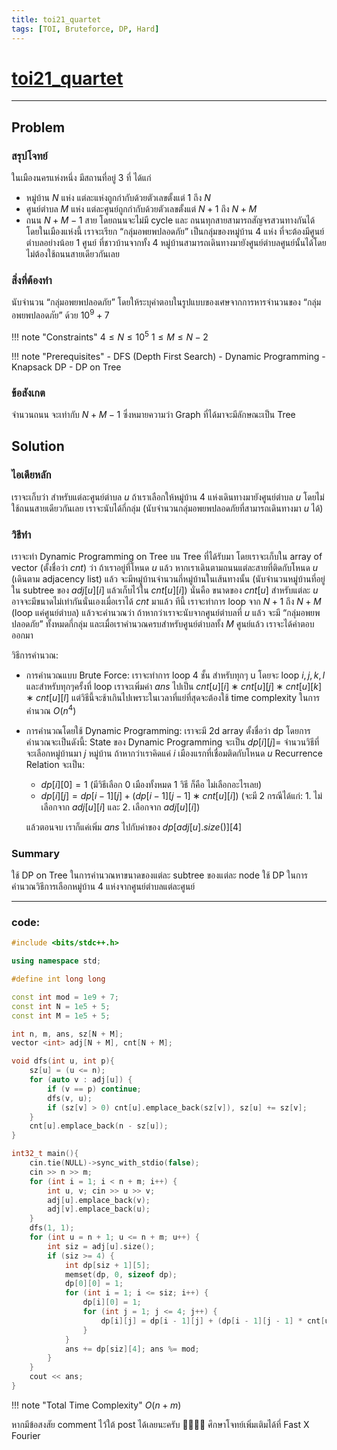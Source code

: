 ```yaml
---
title: toi21_quartet
tags: [TOI, Bruteforce, DP, Hard]
---
```

# [toi21_quartet](https://otog.in.th/problem/1087)

---
## Problem 

### สรุปโจทย์
ในเมืองนครแห่งหนึ่ง มีสถานที่อยู่ $3$ ที่ ได้แก่

- หมู่บ้าน $N$ แห่ง แต่ละแห่งถูกกำกับด้วยตัวเลขตั้งแต่ $1$ ถึง $N$
- ศูนย์ตำบล $M$ แห่ง แต่ละศูนย์ถูกกำกับด้วยตัวเลขตั้งแต่ $N+1$ ถึง $N+M$
- ถนน $N+M−1$ สาย โดยถนนจะไม่มี cycle และ ถนนทุกสายสามารถสัญจรสวนทางกันได้
  โดยในเมืองแห่งนี้ เราจะเรียก “กลุ่มอพยพปลอดภัย” เป็นกลุ่มของหมู่บ้าน $4$ แห่ง ที่จะต้องมีศูนย์ตำบลอย่างน้อย $1$ ศูนย์ ที่ชาวบ้านจากทั้ง $4$ หมู่บ้านสามารถเดินทางมายังศูนย์ตำบลศูนย์นั้นได้โดยไม่ต้องใช้ถนนสายเดียวกันเลย

### สิ่งที่ต้องทำ
นับจำนวน “กลุ่มอพยพปลอดภัย” โดยให้ระบุคำตอบในรูปแบบของเศษจากการหารจำนวนของ “กลุ่มอพยพปลอดภัย” ด้วย $10^9+7$

!!! note "Constraints"
	$4 \leq N \leq 10^5$
	$1 \leq M \leq N-2$ 

!!! note "Prerequisites"
	- DFS (Depth First Search)
 	- Dynamic Programming
  	- Knapsack DP
   	- DP on Tree

### ข้อสังเกต
จำนวนถนน จะเท่ากับ $N+M−1$ ซึ่งหมายความว่า Graph ที่ได้มาจะมีลักษณะเป็น Tree

## Solution

### ไอเดียหลัก
เราจะเก็บว่า สำหรับแต่ละศูนย์ตำบล $u$ ถ้าเราเลือกให้หมู่บ้าน $4$ แห่งเดินทางมายังศูนย์ตำบล $u$ โดยไม่ใช้ถนนสายเดียวกันเลย เราจะนับได้กี่กลุ่ม (นับจำนวนกลุ่มอพยพปลอดภัยที่สามารถเดินทางมา $u$ ได้)

### วิธีทำ
เราจะทำ Dynamic Programming on Tree บน Tree ที่ได้รับมา โดยเราจะเก็บใน array of vector (ตั้งชื่อว่า $cnt$) ว่า ถ้าเราอยู่ที่โหนด $u$ แล้ว หากเราเดินตามถนนแต่ละสายที่ติดกับโหนด $u$ (เดินตาม adjacency list) แล้ว จะมีหมู่บ้านจำนวนกี่หมู่บ้านในเส้นทางนั้น (นับจำนวนหมู่บ้านที่อยู่ใน subtree ของ $adj[u][i]$ แล้วเก็บไว้ใน $cnt[u][i]$) นั่นคือ ขนาดของ $cnt[u]$ สำหรับแต่ละ $u$ อาจจะมีขนาดไม่เท่ากันนั่นเองเมื่อเราได้ $cnt$ มาแล้ว ทีนี้ เราจะทำการ loop จาก $N+1$ ถึง $N+M$ (loop แค่ศูนย์ตำบล) แล้วจะคำนวณว่า ถ้าหากว่าเราจะนับจากศูนย์ตำบลที่ $u$ แล้ว จะมี “กลุ่มอพยพปลอดภัย” ทั้งหมดกี่กลุ่ม และเมื่อเราคำนวณครบสำหรับศูนย์ตำบลทั้ง $M$ ศูนย์แล้ว เราจะได้คำตอบออกมา

วิธีการคำนวณ:
- การคำนวณแบบ Brute Force: เราจะทำการ loop 4 ชั้น สำหรับทุกๆ u โดยจะ loop $i,j,k,l$ และสำหรับทุกๆครั้งที่ loop เราจะเพิ่มค่า $ans$ ไปเป็น $cnt[u][i]∗cnt[u][j]∗cnt[u][k]∗cnt[u][l]$ แต่วิธีนี้จะช้าเกินไปเพราะในเวลาที่แย่ที่สุดจะต้องใช้ time complexity ในการคำนวณ $O(n^4)$

- การคำนวณโดยใช้ Dynamic Programming: เราจะมี 2d array ตั้งชื่อว่า dp โดยการคำนวณจะเป็นดังนี้:
  State ของ Dynamic Programming จะเป็น $dp[i][j]=$ จำนวนวิธีที่จะเลือกหมู่บ้านมา $j$ หมู่บ้าน ถ้าหากว่าเราคิดแค่ $i$ เมืองแรกที่เชื่อมติดกับโหนด $u$
  Recurrence Relation จะเป็น:
  - $dp[i][0]=1$ (มีวิธีเลือก $0$ เมืองทั้งหมด $1$ วิธี ก็คือ ไม่เลือกอะไรเลย)
  - $dp[i][j]=dp[i−1][j]+(dp[i−1][j−1]∗cnt[u][i])$ (จะมี 2 กรณีได้แก่: 1. ไม่เลือกจาก $adj[u][i]$ และ 2. เลือกจาก $adj[u][i]$)
  
  แล้วตอนจบ เราก็แค่เพิ่ม $ans$ ไปกับค่าของ $dp[adj[u].size()][4]$

### Summary
ใช้ DP on Tree ในการคำนวณหาขนาดของแต่ละ subtree ของแต่ละ node
ใช้ DP ในการคำนวณวิธีการเลือกหมู่บ้าน $4$ แห่งจากศูนย์ตำบลแต่ละศูนย์

---

### code:

```cpp
#include <bits/stdc++.h> 

using namespace std; 

#define int long long 

const int mod = 1e9 + 7; 
const int N = 1e5 + 5; 
const int M = 1e5 + 5; 

int n, m, ans, sz[N + M]; 
vector <int> adj[N + M], cnt[N + M]; 

void dfs(int u, int p){ 
	sz[u] = (u <= n); 
	for (auto v : adj[u]) { 
		if (v == p) continue; 
		dfs(v, u); 
		if (sz[v] > 0) cnt[u].emplace_back(sz[v]), sz[u] += sz[v]; 
	} 
	cnt[u].emplace_back(n - sz[u]); 
} 

int32_t main(){ 
	cin.tie(NULL)->sync_with_stdio(false); 
	cin >> n >> m; 
	for (int i = 1; i < n + m; i++) { 
		int u, v; cin >> u >> v; 
		adj[u].emplace_back(v); 
		adj[v].emplace_back(u); 
	} 
	dfs(1, 1); 
	for (int u = n + 1; u <= n + m; u++) { 
		int siz = adj[u].size(); 
		if (siz >= 4) { 
			int dp[siz + 1][5]; 
			memset(dp, 0, sizeof dp); 
			dp[0][0] = 1; 
			for (int i = 1; i <= siz; i++) { 
				dp[i][0] = 1; 
				for (int j = 1; j <= 4; j++) { 
					dp[i][j] = dp[i - 1][j] + (dp[i - 1][j - 1] * cnt[u][i - 1]); 
				} 
			} 
			ans += dp[siz][4]; ans %= mod; 
		} 
	} 
	cout << ans; 
}
```
!!! note "Total Time Complexity"
	$O(n+m)$

หากมีข้อสงสัย comment ไว้ใต้ post ได้เลยนะครับ 🙇‍♂️🙇‍♂️
ศึกษาโจทย์เพิ่มเติมได้ที่ Fast X Fourier
